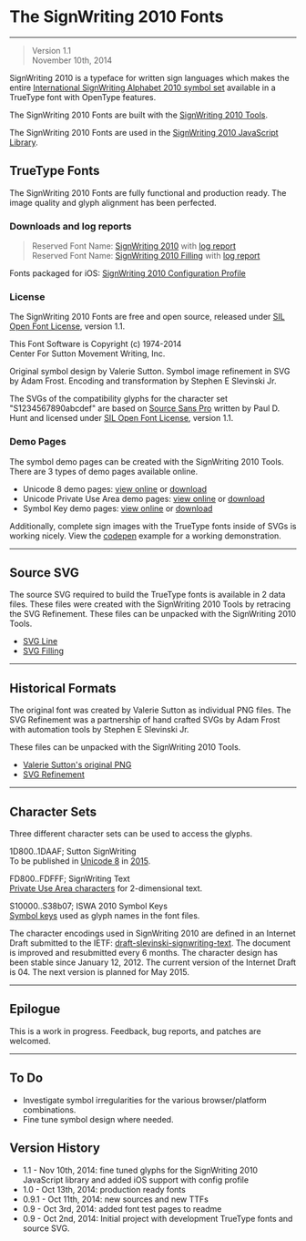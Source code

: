 The SignWriting 2010 Fonts
=====================
- - - 
> Version 1.1  
November 10th, 2014

SignWriting 2010 is a typeface for written sign languages
which makes the entire [International SignWriting Alphabet 2010 symbol set][19] available in a TrueType font with OpenType features.

The SignWriting 2010 Fonts are built with the [SignWriting 2010 Tools][30].

The SignWriting 2010 Fonts are used in the [SignWriting 2010 JavaScript Library][60].

TrueType Fonts
-----------------
The SignWriting 2010 Fonts are fully functional and production ready.  The image quality and glyph alignment has been perfected.


### Downloads and log reports
> Reserved Font Name: [SignWriting 2010][57] with [log report][58]  
Reserved Font Name: [SignWriting 2010 Filling][1] with [log report][2] 

Fonts packaged for iOS: [SignWriting 2010 Configuration Profile][61] 


### License
The SignWriting 2010 Fonts are free and open source, released under
[SIL Open Font License][24], version 1.1.

This Font Software is Copyright (c) 1974-2014  
Center For Sutton Movement Writing, Inc.

Original symbol design by Valerie Sutton.
Symbol image refinement in SVG by Adam Frost.
Encoding and transformation by Stephen E Slevinski Jr.

The SVGs of the compatibility glyphs for the character set "S1234567890abcdef" are based on [Source Sans Pro][25]
written by Paul D. Hunt and licensed under [SIL Open Font License][24], version 1.1.

### Demo Pages
The symbol demo pages can be created with the SignWriting 2010 Tools.
There are 3 types of demo pages available online.

* Unicode 8 demo pages: [view online][47] or [download][48]
* Unicode Private Use Area demo pages: [view online][49] or [download][50]
* Symbol Key demo pages: [view online][51] or [download][52]

Additionally, complete sign images with the TrueType fonts inside of SVGs is working nicely.  View the [codepen][59] example for a working demonstration.

- - - 

Source SVG
---------------
The source SVG required to build the TrueType fonts  is available in 2 data files.  These files were created with the SignWriting 2010 Tools by retracing the SVG Refinement.  These files can be unpacked with the SignWriting 2010 Tools.

* [SVG Line][55]  
* [SVG Filling][56]

- - -

Historical Formats
---------------------
The original font was created by Valerie Sutton as individual PNG files.  The SVG Refinement was a partnership of hand crafted SVGs by Adam Frost with automation tools  by Stephen E Slevinski Jr. 

These files can be unpacked with the SignWriting 2010 Tools.

* [Valerie Sutton's original PNG][53]
* [SVG Refinement][54]

- - -

Character Sets
--------------------
Three different character sets can be used to access the glyphs.

1D800..1DAAF; Sutton SignWriting  
To be published in [Unicode 8][21] in [2015][22].

FD800..FDFFF; SignWriting Text  
[Private Use Area characters][26] for 2-dimensional text.

S10000..S38b07; ISWA 2010 Symbol Keys  
[Symbol keys][19] used as glyph names in the font files.

The character encodings used in SignWriting 2010 are defined in an Internet Draft submitted to the IETF: [draft-slevinski-signwriting-text][26].
The document is improved and resubmitted every 6 months.
The character design has been stable since January 12, 2012.
The current version of the Internet Draft is 04.
The next version is planned for May 2015.

- - -

Epilogue
----------
This is a work in progress. Feedback, bug reports, and patches are welcomed.

- - -

To Do
-------
* Investigate symbol irregularities for the various browser/platform combinations.
* Fine tune symbol design where needed. 

Version History
------------------
* 1.1 - Nov 10th, 2014: fine tuned glyphs for the SignWriting 2010 JavaScript library and added iOS support with config profile
* 1.0 - Oct 13th, 2014: production ready fonts
* 0.9.1 - Oct 11th, 2014: new sources and new TTFs
* 0.9 - Oct 3rd, 2014: added font test pages to readme
* 0.9 - Oct 2nd, 2014: Initial project with development TrueType fonts and source SVG.

[1]: https://github.com/Slevinski/signwriting_2010_fonts/raw/master/fonts/SignWriting%202010%20Filling.ttf
[2]: https://github.com/Slevinski/signwriting_2010_fonts/raw/master/fonts/SignWriting%202010%20Filling.log
[3]: https://github.com/Slevinski/signwriting_2010_fonts/raw/master/fonts/SignWriting%202010%20Mono%20Filling.ttf
[4]: https://github.com/Slevinski/signwriting_2010_fonts/raw/master/fonts/SignWriting%202010%20Mono%20Filling.log
[5]: https://github.com/Slevinski/signwriting_2010_fonts/raw/master/fonts/SignWriting%202010%20Unified.ttf
[6]: https://github.com/Slevinski/signwriting_2010_fonts/raw/master/fonts/SignWriting%202010%20Unified.log
[7]: https://github.com/Slevinski/signwriting_2010_fonts/raw/master/fonts/SignWriting%202010%20Line.ttf
[8]: https://github.com/Slevinski/signwriting_2010_fonts/raw/master/fonts/SignWriting%202010%20Line.log
[9]: https://github.com/Slevinski/signwriting_2010_fonts/raw/master/fonts/SignWriting%202010%20Mono%20Unified.ttf
[10]: https://github.com/Slevinski/signwriting_2010_fonts/raw/master/fonts/SignWriting%202010%20Mono%20Unified.log
[11]: https://github.com/Slevinski/signwriting_2010_fonts/raw/master/fonts/SignWriting%202010%20Mono%20Line.ttf
[12]: https://github.com/Slevinski/signwriting_2010_fonts/raw/master/fonts/SignWriting%202010%20Mono%20Line.log
[13]: https://github.com/Slevinski/signwriting_2010_fonts/raw/master/source/svg1U.zip
[14]: https://github.com/Slevinski/signwriting_2010_fonts/raw/master/source/svg1L.zip
[15]: https://github.com/Slevinski/signwriting_2010_fonts/raw/master/source/svg1F.zip
[16]: https://github.com/Slevinski/signwriting_2010_fonts/raw/master/source/svb1U.zip
[17]: https://github.com/Slevinski/signwriting_2010_fonts/raw/master/source/svb1L.zip
[18]: https://github.com/Slevinski/signwriting_2010_fonts/raw/master/source/svb1F.zip
[19]: http://signbank.org/iswa
[20]: http://signpuddle.net/iswa
[21]: http://www.unicode.org/alloc/Pipeline.html
[22]: http://unicode-inc.blogspot.com/2014/08/new-publication-schedule-for-unicode.html
[23]: http://tools.ietf.org/html/draft-slevinski-signwriting-text
[24]: http://scripts.sil.org/OFL
[25]: https://www.google.com/fonts/specimen/Source+Sans+Pro
[26]: http://tools.ietf.org/html/draft-slevinski-signwriting-text
[27]: http://signpuddle.net/iswa/swfont_test.html
[28]: http://signpuddle.net/iswa/swfonts.html
[29]: https://github.com/Slevinski/signwriting_2010_fonts
[30]: https://github.com/Slevinski/signwriting_2010_tools
[31]: https://github.com/Slevinski/swap
[32]: https://github.com/Slevinski/swis
[33]: https://signbank.org/swap
[34]: http://swis.wmflabs.org
[35]: http://signbank.org/swis
[36]: http://signpuddle.com
[37]: https://incubator.wikimedia.org/wiki/User:Slevinski
[38]: https://incubator.wikimedia.org/wiki/User:Slevinski/SignWriting/Incubator#SignWriting_Gadget
[39]: https://incubator.wikimedia.org/wiki/Wp/ase
[40]: https://incubator.wikimedia.org/wiki/Category:Incubator:Test_wikis_of_sign_languages
[41]: http://www.adobe.com/devnet/opentype/afdko/topic_feature_file_syntax.html#5.d
[42]: https://raw.githubusercontent.com/Slevinski/signwriting_2010_tools/master/source/signwriting_2010_unicode8.fea
[43]: https://raw.githubusercontent.com/Slevinski/signwriting_2010_tools/master/source/signwriting_2010_unicode_pua.fea
[44]: https://raw.githubusercontent.com/Slevinski/signwriting_2010_tools/master/source/signwriting_2010_symbolkey.fea
[45]: http://fontforge.org/
[46]: http://fontforge.org/python.html
[47]: http://signpuddle.net/iswa/demo/unicode8
[48]: http://signpuddle.net/iswa/demo/unicode8.zip
[49]: http://signpuddle.net/iswa/demo/unicodepua
[50]: http://signpuddle.net/iswa/demo/unicodepua.zip
[51]: http://signpuddle.net/iswa/demo/symbolkey
[52]: http://signpuddle.net/iswa/demo/symbolkey.zip
[53]: https://github.com/Slevinski/signwriting_2010_fonts/raw/master/source/png_sutton.zip
[54]: https://github.com/Slevinski/signwriting_2010_fonts/raw/master/source/svg_refinement.zip
[55]: https://github.com/Slevinski/signwriting_2010_fonts/raw/master/source/svg_line.zip
[56]: https://github.com/Slevinski/signwriting_2010_fonts/raw/master/source/svg_fill.zip
[57]: https://github.com/Slevinski/signwriting_2010_fonts/raw/master/fonts/SignWriting%202010.ttf
[58]: https://github.com/Slevinski/signwriting_2010_fonts/raw/master/fonts/SignWriting%202010.log
[59]: http://codepen.io/Slevinski/pen/exnju
[60]: https://github.com/Slevinski/sw10js
[61]: https://github.com/Slevinski/signwriting_2010_fonts/raw/master/fonts/SignWriting%202010.mobileconfig
